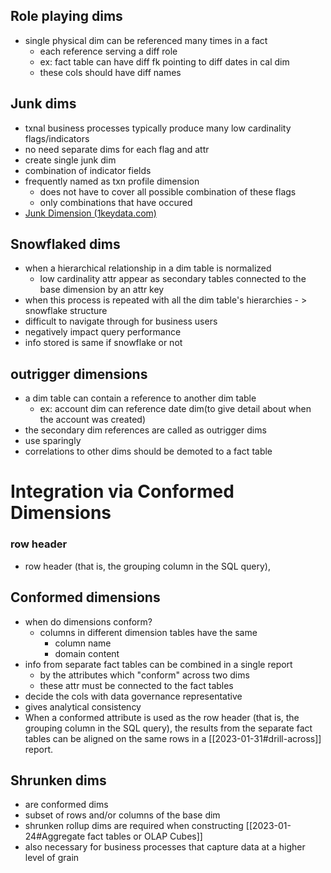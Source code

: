 
## Role playing dims
- single physical dim can be referenced many times in a fact
	- each reference serving a diff role
	- ex: fact table can have diff fk pointing to diff dates in cal dim
	- these cols should have diff names 

## Junk dims
- txnal business processes typically produce many low cardinality flags/indicators
- no need separate dims for each flag and attr
- create single junk dim
- combination of indicator fields
- frequently named as txn profile dimension
	- does not have to cover all possible combination of these flags
	- only combinations that have occured
- [Junk Dimension (1keydata.com)](https://www.1keydata.com/datawarehousing/junk-dimension.html)

## Snowflaked dims
- when a hierarchical relationship in a dim table is normalized
	- low cardinality attr appear as secondary tables connected to the base dimension by an attr key
- when this process is repeated with all the dim table's hierarchies - > snowflake structure
- difficult to navigate through for business users
- negatively impact query performance
- info stored is same if snowflake or not

## outrigger dimensions
- a dim table can contain a reference to another dim table
	- ex: account dim can reference date dim(to give detail about when the account was created)
- the secondary dim references are called as outrigger dims
- use sparingly
- correlations to other dims should be demoted to a fact table

# Integration via Conformed Dimensions

### row header
- row header (that is, the grouping column in the SQL query),

## Conformed dimensions
- when do dimensions conform?
	- columns in different dimension tables have the same 
		-  column name
		-  domain content
- info from separate fact tables can be combined in a single report
	-  by the attributes which "conform" across two dims
	- these attr must be connected to the fact tables
- decide the cols with data governance representative
- gives analytical consistency
- When a conformed attribute is used as the row header (that is, the grouping column in the SQL query), the results from the separate fact tables can be aligned on the same rows in a [[2023-01-31#drill-across]] report.

## Shrunken dims
- are conformed dims
- subset of rows and/or columns of the base dim
- shrunken rollup dims are required when constructing [[2023-01-24#Aggregate fact tables or OLAP Cubes]]
- also necessary for business processes that capture data at a higher level of grain
